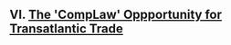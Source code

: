 ## VI. [The 'CompLaw' Oppportunity for Transatlantic Trade](https://github.com/lexmerca/TTIPv2_ToC/)
